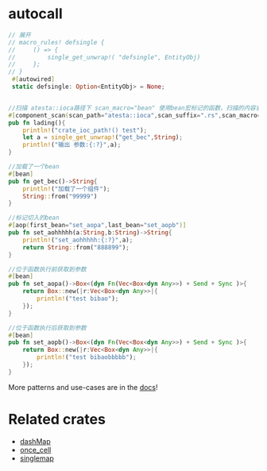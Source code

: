 # autocall


```rust
// 展开
// macro_rules! defsingle {
//     () => {
//         single_get_unwrap!( "defsingle", EntityObj)
//     };
// }
 #[autowired]
 static defsingle: Option<EntityObj> = None;


//扫描 atesta::ioca路径下 scan_macro="bean" 使用bean宏标记的函数，扫描的内容会根据 调用宏component_scan的crate位置作为基础坐标，不用担心发布的crate扫描路径不正确的情况
#[component_scan(scan_path="atesta::ioca",scan_suffix=".rs",scan_macro="bean")]
pub fn lading(){
    println!("crate_ioc_path!() test");
    let a = single_get_unwrap!("get_bec",String);
    println!("输出 参数:{:?}",a);
}

//加载了一个bean
#[bean]
pub fn get_bec()->String{
    println!("加载了一个组件");
    String::from("99999")
}

//标记切入的bean
#[aop(first_bean="set_aopa",last_bean="set_aopb")]
pub fn set_aohhhhh(a:String,b:String)->String{
    println!("set_aohhhhh:{:?}",a);
    return String::from("888899");
}

//位于函数执行前获取到参数
#[bean]
pub fn set_aopa()->Box<(dyn Fn(Vec<Box<dyn Any>>) + Send + Sync )>{
    return Box::new(|r:Vec<Box<dyn Any>>|{
        println!("test bibao");
    });
}

//位于函数执行后获取到参数
#[bean]
pub fn set_aopb()->Box<(dyn Fn(Vec<Box<dyn Any>>) + Send + Sync )>{
    return Box::new(|r:Vec<Box<dyn Any>>|{
        println!("test bibaobbbbb");
    });
}
```

More patterns and use-cases are in the [docs](https://docs.rs/autoload/)!

# Related crates
* [dashMap](https://crates.io/crates/dashMap)
* [once_cell](https://crates.io/crates/once_cell)
* [singlemap](https://crates.io/crates/singlemap)
